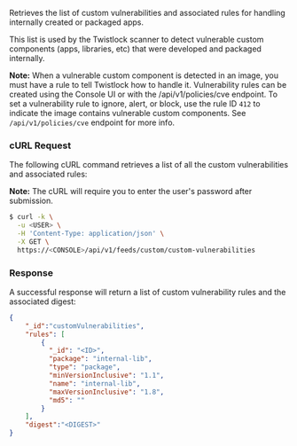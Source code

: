 Retrieves the list of custom vulnerabilities and associated rules for handling internally created or packaged apps.

This list is used by the Twistlock scanner to detect vulnerable custom components (apps, libraries, etc) that were developed and packaged internally.

**Note:** When a vulnerable custom component is detected in an image, you must have a rule to tell Twistlock how to handle it. Vulnerability rules can be created using the Console UI or with the /api/v1/policies/cve endpoint. To set a vulnerability rule to ignore, alert, or block, use the rule ID `412` to indicate the image contains vulnerable custom components. See `/api/v1/policies/cve` endpoint for more info.

### cURL Request

The following cURL command retrieves a list of all the custom vulnerabilities and associated rules:

**Note:** The cURL will require you to enter the user's password after submission.

```bash
$ curl -k \
  -u <USER> \
  -H 'Content-Type: application/json' \
  -X GET \
  https://<CONSOLE>/api/v1/feeds/custom/custom-vulnerabilities
```

### Response

A successful response will return a list of custom vulnerability rules and the associated digest:

```json
{
	"_id":"customVulnerabilities",
	"rules": [
		{
	      "_id": "<ID>",
	      "package": "internal-lib",
	      "type": "package",
	      "minVersionInclusive": "1.1",
	      "name": "internal-lib",
	      "maxVersionInclusive": "1.8",
	      "md5": ""
	    }
	],
	"digest":"<DIGEST>"
}
```
